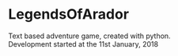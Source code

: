 # LegendsOfArador  
Text based adventure game, created with python.  
Development started at the 11st January, 2018  
